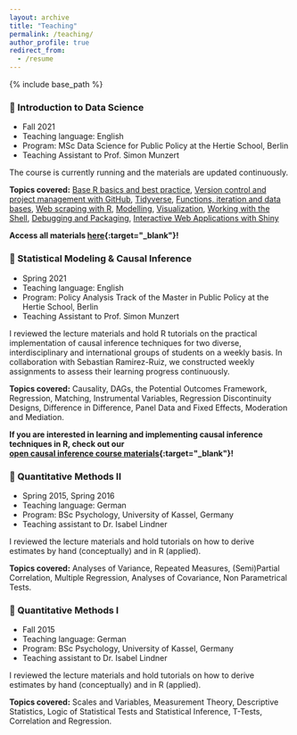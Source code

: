 ```yaml
---
layout: archive
title: "Teaching"
permalink: /teaching/
author_profile: true
redirect_from:
  - /resume
---
```


{% include base_path %}

### 🎒 Introduction to Data Science

* Fall 2021
* Teaching language: English
* Program: MSc Data Science for Public Policy at the Hertie School, Berlin
* Teaching Assistant to Prof. Simon Munzert

The course is currently running and the materials are updated continuously.

**Topics covered:** [Base R basics and best practice](https://raw.githack.com/intro-to-data-science-21/labs/main/session-1-intro/1-intro.html), [Version control and project management with GitHub](https://raw.githack.com/intro-to-data-science-21/labs/main/session-2-version-control/2-git.html), [Tidyverse](https://raw.githack.com/intro-to-data-science-21/labs/main/session-3-tidyverse/3-tidyverse.html), [Functions, iteration and data bases](https://raw.githack.com/intro-to-data-science-21/labs/main/session-4-databases/4-databases.html), [Web scraping with R](https://raw.githack.com/intro-to-data-science-21/labs/main/session-5-web-scraping/5-web-scraping.html), [Modelling](https://raw.githack.com/intro-to-data-science-21/labs/main/session-6-modelling/6-modelling.html), [Visualization](https://raw.githack.com/intro-to-data-science-21/labs/main/session-7-visualization/7-visualization.html), [Working with the Shell](https://raw.githack.com/intro-to-data-science-21/labs/main/session-8-shell/8-shell.html), [Debugging and Packaging](https://raw.githack.com/intro-to-data-science-21/labs/main/session-9-debugging/9-debugging.html), [Interactive Web Applications with Shiny](https://raw.githack.com/intro-to-data-science-21/labs/main/session-10-shiny/10-shiny.html)

**Access all materials [here](https://github.com/intro-to-data-science-21/labs){:target="_blank"}!**


### 🎒 Statistical Modeling & Causal Inference

* Spring 2021
* Teaching language: English
* Program: Policy Analysis Track of the Master in Public Policy at the Hertie School, Berlin
* Teaching Assistant to Prof. Simon Munzert

I reviewed the lecture materials and hold R tutorials on the practical implementation of causal inference techniques for two diverse, interdisciplinary and international groups of students on a weekly basis. In collaboration with Sebastian Ramirez-Ruiz, we constructed weekly assignments to assess their learning progress continuously.

**Topics covered:** Causality, DAGs, the Potential Outcomes Framework, Regression, Matching, Instrumental Variables, Regression Discontinuity Designs, Difference in Difference, Panel Data and Fixed Effects, Moderation and Mediation.

**If you are interested in learning and implementing causal inference techniques in R, check out our <br>
[open causal inference course materials](https://lfoswald.github.io/2021-spring-stats2/){:target="_blank"}!**


### 🎒 Quantitative Methods II

* Spring 2015, Spring 2016
* Teaching language: German
* Program: BSc Psychology, University of Kassel, Germany
* Teaching assistant to Dr. Isabel Lindner

I reviewed the lecture materials and hold tutorials on how to derive estimates by hand (conceptually) and in R (applied).

**Topics covered:** Analyses of Variance, Repeated Measures, (Semi)Partial Correlation, Multiple Regression, Analyses of Covariance, Non Parametrical Tests.


### 🎒 Quantitative Methods I

* Fall 2015
* Teaching language: German
* Program: BSc Psychology, University of Kassel, Germany
* Teaching assistant to Dr. Isabel Lindner

I reviewed the lecture materials and hold tutorials on how to derive estimates by hand (conceptually) and in R (applied).

**Topics covered:** Scales and Variables, Measurement Theory, Descriptive Statistics, Logic of Statistical Tests and Statistical Inference, T-Tests, Correlation and Regression.

